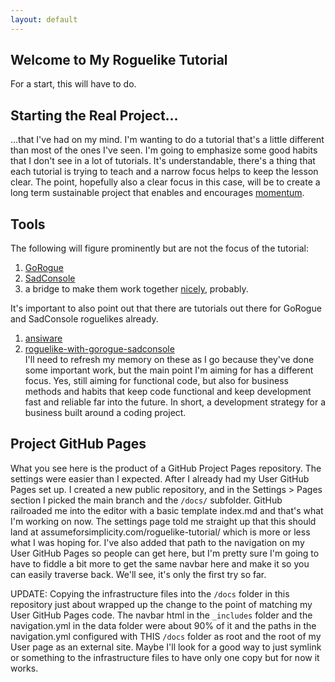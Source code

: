 ```yaml
---
layout: default
---
```


## Welcome to My Roguelike Tutorial
For a start, this will have to do. 

## Starting the Real Project...
...that I've had on my mind. I'm wanting to do a tutorial that's a little different than most of the ones I've seen. I'm going to emphasize some good habits that I don't see in a lot of tutorials. It's understandable, there's a thing that each tutorial is trying to teach and a narrow focus helps to keep the lesson clear. The point, hopefully also a clear focus in this case, will be to create a long term sustainable project that enables and encourages [momentum](https://projectmanager.com.au/managing-projects-with-momentum/).

## Tools
The following will figure prominently but are not the focus of the tutorial:
  1. [GoRogue](gorogue) 
  2. [SadConsole](sadconsole)  
  3. a bridge to make them work together [nicely](helpers), probably. 

It's important to also point out that there are tutorials out there for GoRogue and SadConsole roguelikes already.  
  1. [ansiware](ansiware)  
  2. [roguelike-with-gorogue-sadconsole](mark-james)  
I'll need to refresh my memory on these as I go because they've done some important work, but the main point I'm aiming for has a different focus. Yes, still aiming for functional code, but also for business methods and habits that keep code functional and keep development fast and reliable far into the future. In short, a development strategy for a business built around a coding project.  

[gorogue]: https://github.com/Chris3606/GoRogue
[sadconsole]: https://sadconsole.com/
[helpers]: https://github.com/thesadrogue/SadConsole.GoRogueHelpers
[ansiware]: https://ansiware.com/
[mark-james]: https://markjames.dev/2020-05-21-making-a-roguelike-in-c-with-gorogue-sadconsole-part-one/

## Project GitHub Pages
What you see here is the product of a GitHub Project Pages repository. The settings were easier than I expected. After I already had my User GitHub Pages set up. I created a new public repository, and in the Settings > Pages section I picked the main branch and the ```/docs/``` subfolder. GitHub railroaded me into the editor with a basic template index.md and that's what I'm working on now. The settings page told me straight up that this should land at assumeforsimplicity.com/roguelike-tutorial/ which is more or less what I was hoping for. I've also added that path to the navigation on my User GitHub Pages so people can get here, but I'm pretty sure I'm going to have to fiddle a bit more to get the same navbar here and make it so you can easily traverse back. We'll see, it's only the first try so far.

UPDATE:
Copying the infrastructure files into the ```/docs``` folder in this repository just about wrapped up the change to the point of matching my User GitHub Pages code. The navbar html in the ```_includes``` folder and the navigation.yml in the data folder were about 90% of it and the paths in the navigation.yml configured with THIS ```/docs``` folder as root and the root of my User page as an external site. Maybe I'll look for a good way to just symlink or something to the infrastructure files to have only one copy but for now it works.  
